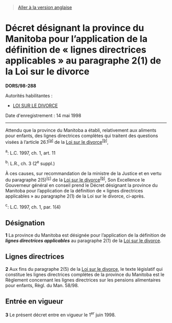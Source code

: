 > [Aller à la version anglaise](/en/Regulations/Statutory%20Orders%20and%20Regulations/98/288.md)

# Décret désignant la province du Manitoba pour l’application de la définition de « lignes directrices applicables » au paragraphe 2(1) de la Loi sur le divorce

**DORS/98-288**

Autorités habilitantes : 
- [LOI SUR LE DIVORCE](/fr/Lois/Lois%20du%20Canada/1985/ch.%203%20(2e%20suppl.).md)

Date d'enregistrement : 14 mai 1998

----------

Attendu que la province du Manitoba a établi, relativement aux aliments pour enfants, des lignes directrices complètes qui traitent des questions visées à l’article 26.1<sup><a href='#nbpa_f'>[a]</a></sup> de la [Loi sur le divorce](/fr/Lois/Lois%20du%20Canada/1985/ch.%203%20(2e%20suppl.).md)<sup><a href='#nbpb_f'>[b]</a></sup>,

<a name='nbpa_f'><sup>a</sup></a>: L.C. 1997, ch. 1, art. 11<br />

<a name='nbpb_f'><sup>b</sup></a>: L.R., ch. 3 (2<sup>e</sup> suppl.)<br />

À ces causes, sur recommandation de la ministre de la Justice et en vertu du paragraphe 2(5)<sup><a href='#nbpc_f'>[c]</a></sup> de la [Loi sur le divorce](/fr/Lois/Lois%20du%20Canada/1985/ch.%203%20(2e%20suppl.).md)<sup><a href='#nbpb_f'>[b]</a></sup>, Son Excellence le Gouverneur général en conseil prend le Décret désignant la province du Manitoba pour l’application de la définition de « lignes directrices applicables » au paragraphe 2(1) de la Loi sur le divorce, ci-après.

<a name='nbpc_f'><sup>c</sup></a>: L.C. 1997, ch. 1, par. 1(4)<br />




## Désignation


**1** La province du Manitoba est désignée pour l’application de la définition de ***lignes directrices applicables*** au paragraphe 2(1) de la [Loi sur le divorce](/fr/Lois/Lois%20du%20Canada/1985/ch.%203%20(2e%20suppl.).md).




## Lignes directrices


**2** Aux fins du paragraphe 2(5) de la [Loi sur le divorce](/fr/Lois/Lois%20du%20Canada/1985/ch.%203%20(2e%20suppl.).md), le texte législatif qui constitue les lignes directrices complètes de la province du Manitoba est le Règlement concernant les lignes directrices sur les pensions alimentaires pour enfants, Règl. du Man. 58/98.




## Entrée en vigueur


**3** Le présent décret entre en vigueur le 1<sup>er</sup> juin 1998.


